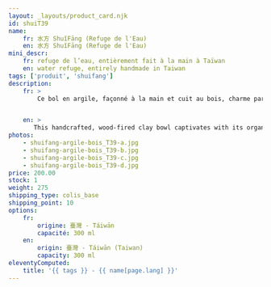 ```yaml
---
layout: _layouts/product_card.njk
id: shuiT39
name:
    fr: 水方 ShuǐFāng (Refuge de l'Eau) 
    en: 水方 ShuǐFāng (Refuge de l'Eau)
mini_descr:
    fr: refuge de l’eau, entièrement fait à la main à Taïwan
    en: water refuge, entirely handmade in Taiwan
tags: ['produit', 'shuifang']
description: 
    fr: >
        Ce bol en argile, façonné à la main et cuit au bois, charme par sa forme organique et ses textures naturelles. Ses nuances chaleureuses et ses détails uniques racontent l’histoire du feu et de la terre qui l’ont façonné.<!--more--> Une pièce pleine de caractère, idéale pour ajouter une touche d’authenticité à vos moments de thé.


    en: >
       This handcrafted, wood-fired clay bowl captivates with its organic shape and natural textures. Its warm tones and unique details tell the story of the fire and earth that shaped it.<!--more--> A piece full of character, perfect for bringing authenticity to your tea moments.
photos:
    - shuifang-argile-bois_T39-a.jpg
    - shuifang-argile-bois_T39-b.jpg
    - shuifang-argile-bois_T39-c.jpg
    - shuifang-argile-bois_T39-d.jpg
price: 200.00
stock: 1
weight: 275
shipping_type: colis_base
shipping_point: 10
options:
    fr:
        origine: 臺灣 - Táiwān
        capacité: 300 ml
    en:
        origin: 臺灣 - Táiwān (Taiwan)
        capacity: 300 ml
eleventyComputed:
    title: '{{ tags }} - {{ name[page.lang] }}'
---
```

